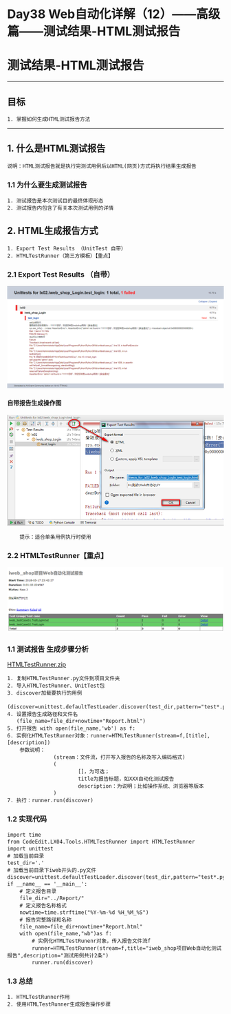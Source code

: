 # Day38 Web自动化详解（12）——高级篇——**测试结果-HTML测试报告**

# 测试结果-HTML测试报告

------

## 目标

```
1. 掌握如何生成HTML测试报告方法
```

------

## 1. 什么是HTML测试报告

```
说明：HTML测试报告就是执行完测试用例后以HTML(网页)方式将执行结果生成报告
```

### 1.1 为什么要生成测试报告

```
1. 测试报告是本次测试目的最终体现形态
2. 测试报告内包含了有关本次测试用例的详情
```

## 2. HTML生成报告方式

```
1. Export Test Results （UnitTest 自带）
2. HTMLTestRunner（第三方模板）【重点】
```

### 2.1 Export Test Results （自带）

![测试报告](image/report02.png)

#### 自带报告生成操作图

![测试步骤](image/report.png)

```
    提示：适合单条用例执行时使用
```

### 2.2 HTMLTestRunner【重点】

![测试报告](image/report01.png)

### 1.1 测试报告 生成步骤分析

[HTMLTestRunner.zip](../04img/HTMLTestRunner.zip)

```
1. 复制HTMLTestRunner.py文件到项目文件夹
2. 导入HTMLTestRunner、UnitTest包    
3. discover加载要执行的用例
      (discover=unittest.defaultTestLoader.discover(test_dir,pattern="test*.py"))
4. 设置报告生成路径和文件名
   (file_name=file_dir+nowtime+"Report.html")
5. 打开报告 with open(file_name,'wb') as f:
6. 实例化HTMLTestRunner对象：runner=HTMLTestRunner(stream=f,[title],[description])
    参数说明：
               (stream：文件流，打开写入报告的名称及写入编码格式)
               (
                       []，为可选；
                       title为报告标题，如XXX自动化测试报告
                       description：为说明；比如操作系统、浏览器等版本
               )
7. 执行：runner.run(discover)
```

### 1.2 实现代码

```
import time
from CodeEdit.LX04.Tools.HTMLTestRunner import HTMLTestRunner
import unittest
# 加载当前目录
test_dir='.'
# 加载当前目录下iweb开头的.py文件
discover=unittest.defaultTestLoader.discover(test_dir,pattern="test*.py")
if __name__ == '__main__':
    # 定义报告目录
    file_dir="../Report/"
    # 定义报告名称格式
    nowtime=time.strftime("%Y-%m-%d %H_%M_%S")
    # 报告完整路径和名称
    file_name=file_dir+nowtime+"Report.html"
    with open(file_name,"wb")as f:
        # 实例化HTMLTestRunenr对象，传入报告文件流f
        runner=HTMLTestRunner(stream=f,title="iweb_shop项目Web自动化测试报告",description="测试用例共计2条")
        runner.run(discover)
```

### 1.3 总结

```
1. HTMLTestRunner作用
2. 使用HTMLTestRunner生成报告操作步骤
```